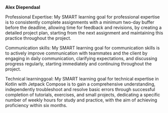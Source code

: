**Alex Diependaal**

Professional Expertise:
My SMART learning goal for professional expertise is to consistently complete assignments with a minimum two-day buffer before the deadline, allowing time for feedback and revisions, by creating a detailed project plan, starting from the next assignment and maintaining this practice throughout the project.

Communication skills:
My SMART learning goal for communication skills is to actively improve communication with teammates and the client by engaging in daily communication, clarifying expectations, and discussing progress regularly, starting immediately and continuing throughout the project.

Technical learninggoal:
My SMART learning goal for technical expertise in Kotlin with Jetpack Compose is to gain a comprehensive understanding, independently troubleshoot and resolve basic errors through successful completion of tutorials, exercises, and small projects, dedicating a specific number of weekly hours for study and practice, with the aim of achieving proficiency within six months.